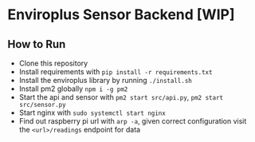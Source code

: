 # Enviroplus Sensor Backend [WIP]

## How to Run

- Clone this repository
- Install requirements with `pip install -r requirements.txt`
- Install the enviroplus library by running `./install.sh`
- Install pm2 globally `npm i -g pm2`
- Start the api and sensor with `pm2 start src/api.py`, `pm2 start src/sensor.py`
- Start nginx with `sudo systemctl start nginx`
- Find out raspberry pi url with `arp -a`, given correct configuration visit the `<url>/readings` endpoint for data